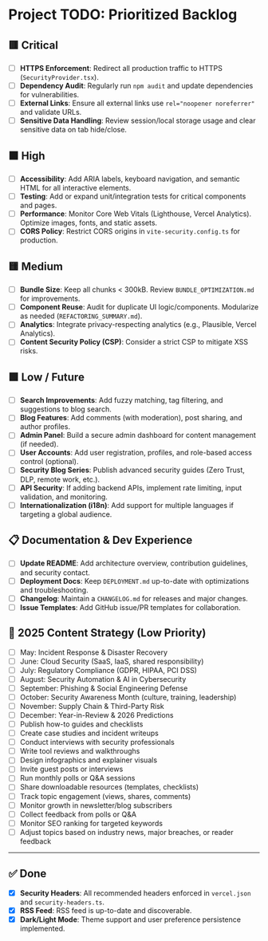 # Project TODO: Prioritized Backlog

## 🟥 Critical
- [ ] **HTTPS Enforcement**: Redirect all production traffic to HTTPS (`SecurityProvider.tsx`).
- [ ] **Dependency Audit**: Regularly run `npm audit` and update dependencies for vulnerabilities.
- [ ] **External Links**: Ensure all external links use `rel="noopener noreferrer"` and validate URLs.
- [ ] **Sensitive Data Handling**: Review session/local storage usage and clear sensitive data on tab hide/close.

## 🟧 High
- [ ] **Accessibility**: Add ARIA labels, keyboard navigation, and semantic HTML for all interactive elements.
- [ ] **Testing**: Add or expand unit/integration tests for critical components and pages.
- [ ] **Performance**: Monitor Core Web Vitals (Lighthouse, Vercel Analytics). Optimize images, fonts, and static assets.
- [ ] **CORS Policy**: Restrict CORS origins in `vite-security.config.ts` for production.

## 🟨 Medium
- [ ] **Bundle Size**: Keep all chunks < 300kB. Review `BUNDLE_OPTIMIZATION.md` for improvements.
- [ ] **Component Reuse**: Audit for duplicate UI logic/components. Modularize as needed (`REFACTORING_SUMMARY.md`).
- [ ] **Analytics**: Integrate privacy-respecting analytics (e.g., Plausible, Vercel Analytics).
- [ ] **Content Security Policy (CSP)**: Consider a strict CSP to mitigate XSS risks.

## 🟩 Low / Future
- [ ] **Search Improvements**: Add fuzzy matching, tag filtering, and suggestions to blog search.
- [ ] **Blog Features**: Add comments (with moderation), post sharing, and author profiles.
- [ ] **Admin Panel**: Build a secure admin dashboard for content management (if needed).
- [ ] **User Accounts**: Add user registration, profiles, and role-based access control (optional).
- [ ] **Security Blog Series**: Publish advanced security guides (Zero Trust, DLP, remote work, etc.).
- [ ] **API Security**: If adding backend APIs, implement rate limiting, input validation, and monitoring.
- [ ] **Internationalization (i18n)**: Add support for multiple languages if targeting a global audience.

## 📋 Documentation & Dev Experience
- [ ] **Update README**: Add architecture overview, contribution guidelines, and security contact.
- [ ] **Deployment Docs**: Keep `DEPLOYMENT.md` up-to-date with optimizations and troubleshooting.
- [ ] **Changelog**: Maintain a `CHANGELOG.md` for releases and major changes.
- [ ] **Issue Templates**: Add GitHub issue/PR templates for collaboration.

## 📝 2025 Content Strategy (Low Priority)
- [ ] May: Incident Response & Disaster Recovery
- [ ] June: Cloud Security (SaaS, IaaS, shared responsibility)
- [ ] July: Regulatory Compliance (GDPR, HIPAA, PCI DSS)
- [ ] August: Security Automation & AI in Cybersecurity
- [ ] September: Phishing & Social Engineering Defense
- [ ] October: Security Awareness Month (culture, training, leadership)
- [ ] November: Supply Chain & Third-Party Risk
- [ ] December: Year-in-Review & 2026 Predictions
- [ ] Publish how-to guides and checklists
- [ ] Create case studies and incident writeups
- [ ] Conduct interviews with security professionals
- [ ] Write tool reviews and walkthroughs
- [ ] Design infographics and explainer visuals
- [ ] Invite guest posts or interviews
- [ ] Run monthly polls or Q&A sessions
- [ ] Share downloadable resources (templates, checklists)
- [ ] Track topic engagement (views, shares, comments)
- [ ] Monitor growth in newsletter/blog subscribers
- [ ] Collect feedback from polls or Q&A
- [ ] Monitor SEO ranking for targeted keywords
- [ ] Adjust topics based on industry news, major breaches, or reader feedback

---

## ✅ Done
- [x] **Security Headers**: All recommended headers enforced in `vercel.json` and `security-headers.ts`.
- [x] **RSS Feed**: RSS feed is up-to-date and discoverable.
- [x] **Dark/Light Mode**: Theme support and user preference persistence implemented.
